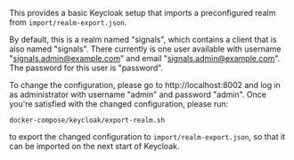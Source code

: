 This provides a basic Keycloak setup that imports a preconfigured realm from `import/realm-export.json`.

By default, this is a realm named "signals", which contains a client that is also named "signals".
There currently is one user available with username "signals.admin@example.com" and email "signals.admin@example.com".
The password for this user is "password".

To change the configuration, please go to http://localhost:8002 and log in as administrator with username "admin" and
password "admin". Once you're satisfied with the changed configuration, please run:
```shell
docker-compose/keycloak/export-realm.sh
```
to export the changed configuration to `import/realm-export.json`, so that it can be imported on the next start of
Keycloak.
